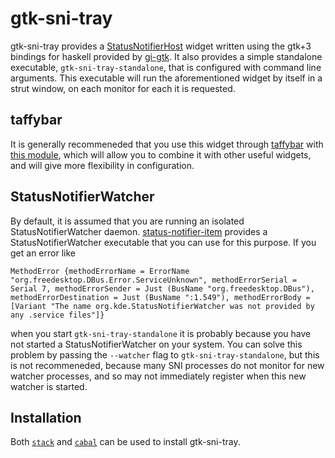 gtk-sni-tray
===============

gtk-sni-tray provides a [StatusNotifierHost](https://www.freedesktop.org/wiki/Specifications/StatusNotifierItem/StatusNotifierHost/) widget written using the gtk+3 bindings for haskell provided by [gi-gtk](https://hackage.haskell.org/package/gi-gtk). It also provides a simple standalone executable, `gtk-sni-tray-standalone`, that is configured with command line arguments. This executable will run the aforementioned widget by itself in a strut window, on each monitor for each it is requested.

taffybar
----------
It is generally recommeneded that you use this widget through [taffybar](https://github.com/travitch/taffybar) with [this module](https://github.com/travitch/taffybar/blob/master/src/System/Taffybar/SNITray.hs), which will allow you to combine it with other useful widgets, and will give more flexibility in configuration.

StatusNotifierWatcher
--------------------------
By default, it is assumed that you are running an isolated StatusNotifierWatcher daemon. [status-notifier-item](https://github.com/IvanMalison/status-notifier-item) provides a StatusNotifierWatcher executable that you can use for this purpose. If you get an error like

```
MethodError {methodErrorName = ErrorName "org.freedesktop.DBus.Error.ServiceUnknown", methodErrorSerial = Serial 7, methodErrorSender = Just (BusName "org.freedesktop.DBus"), methodErrorDestination = Just (BusName ":1.549"), methodErrorBody = [Variant "The name org.kde.StatusNotifierWatcher was not provided by any .service files"]}
```

when you start `gtk-sni-tray-standalone` it is probably because you have not started a StatusNotifierWatcher on your system. You can solve this problem by passing the `--watcher` flag to `gtk-sni-tray-standalone`, but this is not recommeneded, because many SNI processes do not monitor for new watcher processes, and so may not immediately register when this new watcher is started.

Installation
---------------

Both [`stack`](https://www.haskell.org/cabal/download.html) and [`cabal`](https://www.haskell.org/cabal/download.html) can be used to install gtk-sni-tray.

